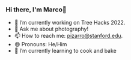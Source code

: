 ### Hi there, I'm Marco👋

- 🔭 I’m currently working on Tree Hacks 2022.
- 💬 Ask me about photography!
- 📫 How to reach me: [pizarro@stanford.edu](mailto:pizarro@stanford.edu).
- 😄 Pronouns: He/Him
- 🌱 I’m currently learning to cook and bake
<!--
- 👯 I’m looking to collaborate on ...
- 🤔 I’m looking for help with ...
- ⚡ Fun fact: ... -->
